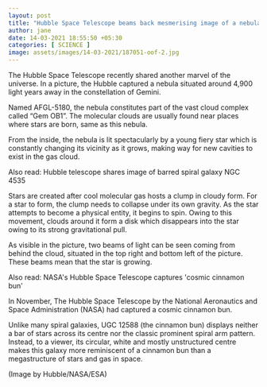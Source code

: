 ```yaml
---
layout: post
title: "Hubble Space Telescope beams back mesmerising image of a nebula!"
author: jane 
date: 14-03-2021 18:55:50 +05:30 
categories: [ SCIENCE ] 
image: assets/images/14-03-2021/187051-oof-2.jpg
---
```

The Hubble Space Telescope recently shared another marvel of the universe. In a picture, the Hubble captured a nebula situated around 4,900 light years away in the constellation of Gemini.

Named AFGL-5180, the nebula constitutes part of the vast cloud complex called “Gem OB1”. The molecular clouds are usually found near places where stars are born, same as this nebula.

From the inside, the nebula is lit spectacularly by a young fiery star which is constantly changing its vicinity as it grows, making way for new cavities to exist in the gas cloud.

Also read: Hubble telescope shares image of barred spiral galaxy NGC 4535

Stars are created after cool molecular gas hosts a clump in cloudy form. For a star to form, the clump needs to collapse under its own gravity. As the star attempts to become a physical entity, it begins to spin. Owing to this movement, clouds around it form a disk which disappears into the star owing to its strong gravitational pull.

As visible in the picture, two beams of light can be seen coming from behind the cloud, situated in the top right and bottom left of the picture. These beams mean that the star is growing.

Also read: NASA's Hubble Space Telescope captures 'cosmic cinnamon bun'

In November, The Hubble Space Telescope by the National Aeronautics and Space Administration (NASA) had captured a cosmic cinnamon bun.

Unlike many spiral galaxies, UGC 12588 (the cinnamon bun) displays neither a bar of stars across its centre nor the classic prominent spiral arm pattern. Instead, to a viewer, its circular, white and mostly unstructured centre makes this galaxy more reminiscent of a cinnamon bun than a megastructure of stars and gas in space.

(Image by Hubble/NASA/ESA)